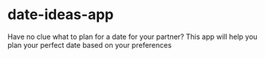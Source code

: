 # date-ideas-app
Have no clue what to plan for a date for your partner? This app will help you plan your perfect date based on your preferences

